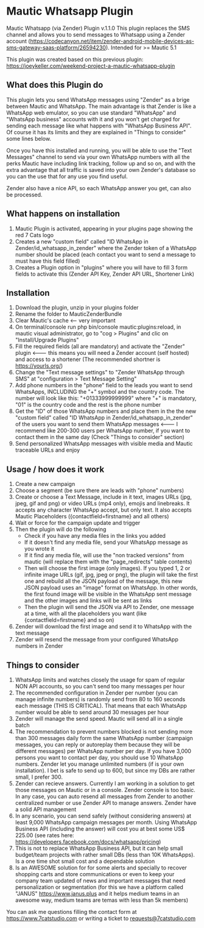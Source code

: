# Mautic Whatsapp Plugin
Mautic Whatsapp (via Zender) Plugin v.1.1.0
This plugin replaces the SMS channel and allows you to send messages to Whatsapp
using a Zender account (https://codecanyon.net/item/zender-android-mobile-devices-as-sms-gateway-saas-platform/26594230).
Intended for >= Mautic 5.1

This plugin was created based on this previous plugin:
https://joeykeller.com/weekend-project-a-mautic-whatsapp-plugin

## What does this Plugin do
This plugin lets you send WhatsApp messages using "Zender" as a brige between Mautic and WhatsApp. The main advantage is that Zender is like a WhatsApp web emulator, so you can use standard "WhatsApp" and "WhatsApp business" accounts with it and you won't get charged for sending each message like what happens with "WhatsApp Business API". Of course it has its limits and they are explained in "Things to consider" some lines below.

Once you have this installed and running, you will be able to use the "Text Messages" channel to send vía your own WhatsApp numbers with all the perks Mautic have including link tracking, follow up and so on, and with the extra advantage that all traffic is saved into your own Zender's database so you can the use that for any use you find useful.

Zender also have a nice API, so each WhatsApp answer you get, can also be processed.

## What happens on installation
1. Mautic Plugin is activated, appearing in your plugins page showing the red 7 Cats logo
2. Creates a new "custom field" called "ID WhatsApp in Zender/id_whatsapp_in_zender" where the Zender token of a WhatsApp number should be placed (each contact you want to send a message to must have this field filled)
3. Creates a Plugin option in "plugins" where you will have to fill 3 form fields to activate this (Zender API Key, Zender API URL, Shortener Link)

## Installation
1. Download the plugin, unzip in your plugins folder
2. Rename the folder to MauticZenderBundle
3. Clear Mautic's cache <-- very important
4. On terminal/console run php bin/console mautic:plugins:reload, in mautic visual administrator, go to "cog > Plugins" and clic on "Install/Upgrade Plugins"
5. Fill the required fields (all are mandatory) and activate the "Zender" plugin <--- this means you will need a Zender account (self hosted) and access to a shortener (The recommended shortner is https://yourls.org/)
6. Change the "Text message settings" to "Zender WhatsApp through SMS" at "configuration > Text Message Setting"
7. Add phone numbers in the "phone" field to the leads you want to send WhatsApps, INCLUDING the "+" symbol and the country code. The number will look like this: "+01333999999999" where "+" is mandatory, "01" is the country code and the rest is the phone number
8. Get the "ID" of those WhatsApp numbers and place them in the the new "custom field" called "ID WhatsApp in Zender/id_whatsapp_in_zender" of the users you want to send them WhatsApp messages <--- I recommend like 200-300 users per WhatsApp number, if you want to contact them in the same day (Check "Things to consider" section)
9. Send personalized WhatsApp messages with visible media and Mautic traceable URLs and enjoy

## Usage / how does it work
1. Create a new campaign
2. Choose a segment (be sure there are leads with "phone" numbers)
3. Create or choose a Text Message, include in it text, images URLs (jpg, jpeg, gif and png) or video URLs (mp4 only), emojis and linebreaks. It accepts any character WhatsApp accept, but only text. It also accepts Mautic Placeholders ({contactfield=firstname} and all others)
4. Wait or force for the campaign update and trigger
5. Then the plugin will do the following
   - Check if you have any media files in the links you added
   - If it doesn't find any media file, send your WhatsApp message as you wrote it
   - If it find any media file, will use the "non tracked versions" from mautic (will replace them with the "page_redirects" table contents)
   - Then will choose the first image (only images). If you typed 1, 2 or infinite image URLs (gif, jpg, jpeg or png), the plugin will take the first one and rebuild all the JSON payload of the message, this new JSON payload uses an "image" format on
     WhatsApp. In other words, the first found image will be visible in the WhatsApp sent message and the other images and links will be sent as links
   - Then the plugin will send the JSON via API to Zender, one message at a time, with all the placeholders you want (like {contactfield=firstname} and so on)
6. Zender will download the first image and send it to WhatsApp with the text message
7. Zender will resend the message from your configured WhatsApp numbers in Zender


## Things to consider
1. WhatsApp limits and watches closely the usage for spam of regular NON API accounts, so you can't send too many messages per hour
2. The recommended configuration in Zender per number (you can manage infinite numbers) is randomly send from 80 to 160 seconds each message (THIS IS CRITICAL). That means that each WhatsApp number would be able to send around 30 messages per hour
3. Zender will manage the send speed. Mautic will send all in a single batch
4. The recommendation to prevent numbers blocked is not sending more than 300 messages daily form the same WhatsApp number (campaign messages, you can reply or autoreplay them because they will be different messages) per WhatsApp number per day.
   If you have 3,000 persons you want to contact per day, you should use 10 WhatsApp numbers. Zender let you manage unlimited numbers (if is your own installation). I bet is safe to send up to 600, but since my DBs are rather small, I prefer 300.
5. Zender can recieve answers. Currently I am working in a solution to get those messages on Mautic or in a console. Zender console is too basic. In any case, you can auto resend all messages from Zender to another centralized number or use Zender
   API to manage answers. Zender have a solid API management
6. In any scenario, you can send safely (without considering answers) at least 9,000 WhatsApp campaign messages per month. Using WhatsApp Business API (including the answer) will cost you at best some US$ 225.00
   (see rates here: https://developers.facebook.com/docs/whatsapp/pricing)
7. This is not to replace WhatsApp Business API, but it can help small budget/team projects with rather small DBs (less than 10K WhatsApps). Is a one time shot small cost and a dependable solution
8. Is an AWESOME solution for for some alerts and specially to recover shopping carts and store communications or even to keep your company team updated of news and important messages that need personalization or segmentation (for this we have a
   platform called "JANUS" https://www.janus.plus and it helps medium teams in an awesome way, medium teams are temas with less than 5k members)

You can ask me questions filling the contact form at https://www.7catstudio.com or writing a ticket to requests@7catstudio.com